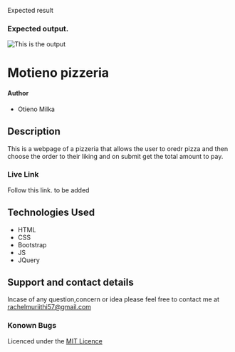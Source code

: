 Expected result
### Expected output.
![This is the output](images/output.png)

# Motieno pizzeria
#### Author
* Otieno Milka

## Description
This is a webpage of a pizzeria that allows the user to oredr pizza and then choose the order to their liking and on submit get the total amount to pay.

### Live Link
Follow this link.
to be added



## Technologies Used
* HTML
* CSS
* Bootstrap
* JS
* JQuery 


## Support and contact details
Incase of any question,concern or idea please feel free to contact me at rachelmuriithi57@gmail.com

### Konown Bugs


Licenced under the [MIT Licence](LICENCE)


